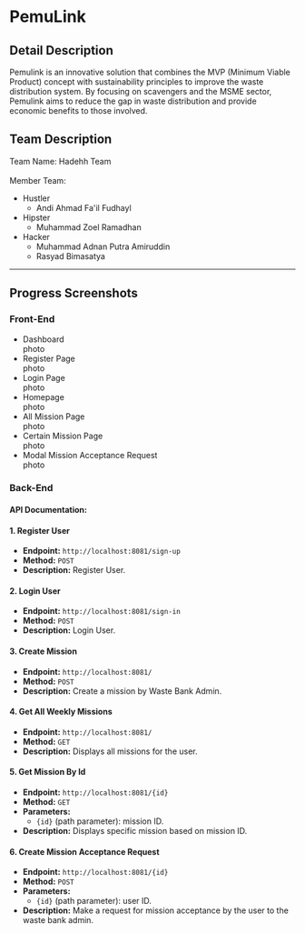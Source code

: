# PemuLink
## Detail Description
Pemulink is an innovative solution that combines the MVP (Minimum Viable Product) concept with sustainability principles to improve the waste distribution system. By focusing on scavengers and the MSME sector, Pemulink aims to reduce the gap in waste distribution and provide economic benefits to those involved.
## Team Description
Team Name: Hadehh Team <br> <br>
Member Team: 
 - Hustler
   * Andi Ahmad Fa'il Fudhayl
 - Hipster
   * Muhammad Zoel Ramadhan
 - Hacker
   * Muhammad Adnan Putra Amiruddin
   * Rasyad Bimasatya
---
## Progress Screenshots
### Front-End
- Dashboard <br>
photo
- Register Page <br>
photo
- Login Page <br>
photo
- Homepage <br>
photo
- All Mission Page <br>
photo
- Certain Mission Page <br>
photo
- Modal Mission Acceptance Request <br>
photo

### Back-End
#### API Documentation:
#### 1. Register User
- **Endpoint:** `http://localhost:8081/sign-up`
- **Method:** `POST`
- **Description:** Register User.

#### 2. Login User
- **Endpoint:** `http://localhost:8081/sign-in`
- **Method:** `POST`
- **Description:** Login User.

#### 3. Create Mission
- **Endpoint:** `http://localhost:8081/`
- **Method:** `POST`
- **Description:** Create a mission by Waste Bank Admin.

#### 4. Get All Weekly Missions
- **Endpoint:** `http://localhost:8081/`
- **Method:** `GET`
- **Description:** Displays all missions for the user.

#### 5. Get Mission By Id
- **Endpoint:** `http://localhost:8081/{id}`
- **Method:** `GET`
- **Parameters:**
  - `{id}` (path parameter): mission ID.
- **Description:** Displays specific mission based on mission ID.

#### 6. Create Mission Acceptance Request
- **Endpoint:** `http://localhost:8081/{id}`
- **Method:** `POST`
- **Parameters:**
  - `{id}` (path parameter): user ID.
- **Description:** Make a request for mission acceptance by the user to the waste bank admin.
